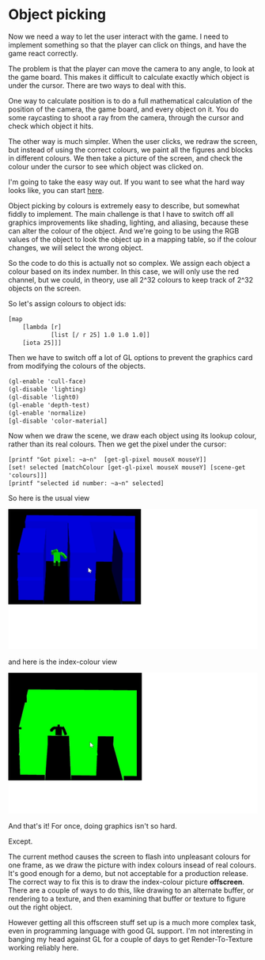 # Object picking

Now we need a way to let the user interact with the game.  I need to implement something so that the player can click on things, and have the game react correctly.

The problem is that the player can move the camera to any angle, to look at the game board.  This makes it difficult to calculate exactly which object is under the cursor.  There are two ways to deal with this.

One way to calculate position is to do a full mathematical calculation of the position of the camera, the game board, and every object on it.  You do some raycasting to shoot a ray from the camera, through the cursor and check which object it hits.

The other way is much simpler.  When the user clicks, we redraw the screen, but instead of using the correct colours, we paint all the figures and blocks in different colours.  We then take a picture of the screen, and check the colour under the cursor to see which object was clicked on.

I'm going to take the easy way out.  If you want to see what the hard way looks like, you can start [here](http://antongerdelan.net/opengl/raycasting.html).

Object picking by colours is extremely easy to describe, but somewhat fiddly to implement.  The main challenge is that I have to switch off all graphics improvements like shading, lighting, and aliasing, because these can alter the colour of the object.  And we're going to be using the RGB values of the object to look the object up in a mapping table, so if the colour changes, we will select the wrong object.

So the code to do this is actually not so complex.  We assign each object a colour based on its index number.  In this case, we will only use the red channel, but we could, in theory, use all 2^32 colours to keep track of 2^32 objects on the screen.

So let's assign colours to object ids:

	[map 
		[lambda [r]
	       		[list [/ r 25] 1.0 1.0 1.0]] 
		[iota 25]]]

Then we have to switch off a lot of GL options to prevent the graphics card from modifying the colours of the objects.

	(gl-enable 'cull-face)
	(gl-disable 'lighting)
	(gl-disable 'light0)
	(gl-enable 'depth-test)
	(gl-enable 'normalize)
	[gl-disable 'color-material]

Now when we draw the scene, we draw each object using its lookup colour, rather than its real colours. Then we get the pixel under the cursor:

	[printf "Got pixel: ~a~n"  [get-gl-pixel mouseX mouseY]]
	[set! selected [matchColour [get-gl-pixel mouseX mouseY] [scene-get 'colours]]]
	[printf "selected id number: ~a~n" selected]

So here is the usual view

![Usual view](6orig.png)

and here is the index-colour view

![Index view](6indexcolour.png)
	
And that's it!  For once, doing graphics isn't so hard.

Except.

The current method causes the screen to flash into unpleasant colours for one frame, as we draw the picture with index colours insead of real colours.  It's good enough for a demo, but not acceptable for a production release.  The correct way to fix this is to draw the index-colour picture **offscreen**.  There are a couple of ways to do this, like drawing to an alternate buffer, or rendering to a texture, and then examining that buffer or texture to figure out the right object.

However getting all this offscreen stuff set up is a much more complex task, even in programming language with good GL support.  I'm not interesting in banging my head against GL for a couple of days to get Render-To-Texture working reliably here.


